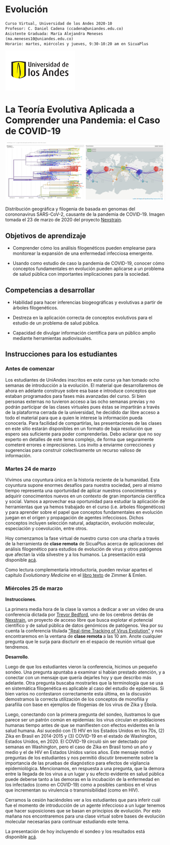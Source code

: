 # Evolución 
    
    Curso Virtual, Universidad de los Andes 2020-10
    Profesor: C. Daniel Cadena (ccadena@uniandes.edu.co)
    Asistente Graduada: María Alejandra Meneses (ma.meneses10@uniandes.edu.co)    
    Horario: martes, miércoles y jueves, 9:30-10:20 am en SicuaPlus
![](andes.png)
       
# La Teoría Evolutiva Aplicada a Comprender una Pandemia: el Caso de COVID-19

![](nextstrain.png)

Distribución geográfica y filogenia de basada en genomas del corononavirus SARS-CoV-2, causante de la pandemia de COVID-19. Imagen tomada el 23 de marzo de 2020 del proyecto [Nexstrain](https://nextstrain.org/).
    
## Objetivos de aprendizaje

-	Comprender cómo los análisis filogenéticos pueden emplearse para monitorear la expansión de una enfermedad infecciosa emergente.

-	Usando como estudio de caso la pandemia de COVID-19, conocer cómo conceptos fundamentales en evolución pueden aplicarse a un problema de salud pública con importantes implicaciones para la sociedad.

## Competencias a desarrollar

-	Habilidad para hacer inferencias biogeográficas y evolutivas a partir de árboles filogenéticos.

-	Destreza en la aplicación correcta de conceptos evolutivos para el estudio de un problema de salud pública.

-	Capacidad de divulgar información científica para un público amplio mediante herramientas audiovisuales.

## Instrucciones para los estudiantes

### Antes de comenzar

Los estudiantes de UniAndes inscritos en este curso ya han tomado ocho semanas de introducción a la evolución. El material que desarrollaremos de ahora en adelante construye sobre esa base e introduce conceptos que estaban programados para fases más avanzadas del curso. Si bien personas externas no tuvieron acceso a las ocho semanas previas y no podrán participar de las clases virtuales pues éstas se impartirán a través de la plataforma cerrada de la universidad, he decidido dar libre acceso a todo el material para que a quien le interese la información pueda conocerla. Para facilidad de compartirlas, las presentaciones de las clases en este sitio estarán disponibles en un formato de baja resolución que espero sea suficiente para poder comprenderlas. Debo aclarar que no soy experto en detalles de este tema complejo, de forma que seguramente cometeré errores e imprecisiones. Los invito a enviarme correcciones y sugerencias para construir colectivamente un recurso valioso de información.

### Martes 24 de marzo

Vivimos una coyuntura única en la historia reciente de la humanidad. Esta coyuntura supone enormes desafíos para nuestra sociedad, pero al mismo tiempo representa una oportunidad de aplicar nuestros conocimientos y adquirir conocimentos nuevos en un contexto de gran importancia científica y social. Vamos a aprovechar esa oportunidad para estudiar la aplicación de herramientas que ya hemos trabajado en el curso (i.e. árboles filogenéticos) y para aprender sobre el papel que conceptos fundamentales en evolución juegan en el origen y propagación de agentes infecciosos. Dichos conceptos incluyen selección natural, adaptación, evolución molecular, especiación y coevolución, entre otros.

Hoy comenzamos la fase virtual de nuestro curso con una charla a través de la herramienta de **clase remota** de SicuaPlus acerca de aplicaciones del análisis filogenético para estudios de evolución de virus y otros patógenos que afectan la vida silvestre y a los humanos. La presentación está disponible [acá](https://github.com/cdanielcadena/evolucion/blob/master/clase1_git.pdf).

Como lectura complementaria introductoria, pueden revisar apartes el capítulo *Evolutionary Medicine* en el [libro texto](https://www.macmillanlearning.com/college/ca/product/Evolution/p/1936221551) de Zimmer & Emlen.

### Miércoles 25 de marzo

**Instrucciones**. 

La primera media hora de la clase la vamos a dedicar a ver un vídeo de una conferencia dictada por [Trevor Bedford](https://twitter.com/trvrb), uno de los cerebros detrás de [Nexstrain](https://nextstrain.org/), un proyecto de acceso libre que busca explotar el potencial científico y de salud pública de datos genómicos de patógenos. Vea por su cuenta la conferencia titulada ["Real-time Tracking of Virus Evolution"](https://youtu.be/Ok2iZ9-cUlk) y nos encontraremos en la ventana de **clase remota** a las 10 am. Anote cualquier pregunta que le surja para discturir en el espacio de reunión virtual que tendremos.

**Desarrollo**. 

Luego de que los estudiantes vieron la conferencia, hicimos un pequeño sondeo. Una pregunta apuntaba a examinar si habían prestado atención, y a conectar con un mensaje que quería dejarles hoy y que describo más adelante. Otra pregunta buscaba mostrarles que la terminología que se usa en sistemática filogenética es aplicable al caso del estudio de epidemias. Si bien varios no contestaron correctamente esta última, en la discusión demostramos la correcta utilización de los conceptos de monofilia y parafilia con base en ejemplos de filogenias de los virus de Zika y Ebola. 

Luego, conectando con la primera pregunta del sondeo, ilustramos lo que parece ser un patrón común en epidemias: los virus circulan en poblaciones humanas tiempo antes de que se manifiesten con efectos evidentes en la salud humana. Así sucedió con (1) HIV en los Estados Unidos en los 70s, (2) Zika en Brasil en 2014-2015 y (3) COVID-19 en el estado de Washington, Estados Unidos, en 2020. El COVID-19 circuló sin ser detectado por semanas en Washington, pero el caso de Zika en Brasil tomó un año y medio y el de HIV en Estados Unidos varios años. Este mensaje motivó preguntas de los estudiantes y nos permitió discutir brevemente sobre la importancia de las pruebas de diagnóstico para efectos de vigilancia epidemiológica. Mencionamos, en respuesta a una pregunta, que la demora entre la llegada de los virus a un lugar y su efecto evidente en salud pública puede deberse tanto a las demoras en la incubación de la enfermedad en los infectados (como en COVID-19) como a posibles cambios en el virus que incrementan su virulencia o transmisibilidad (como en HIV). 

Cerramos la cesión haciéndoles ver a los estudiantes que para inferir cuál fue el momento de introducción de un agente infeccioso a un lugar tenemos que hacer suposiciones que se basan en principios de evolución. Por esto mañana nos encontraremos para una clase virtual sobre bases de evolución molecular necesarias para continuar estudiando este tema. 

La presentación de hoy incluyendo el sondeo y los resultados está disponible [acá](https://github.com/cdanielcadena/evolucion/blob/master/clase2_git.pdf).
